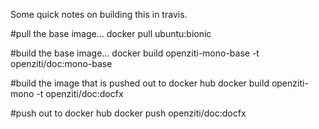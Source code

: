 Some quick notes on building this in travis.

#pull the base image...
docker pull ubuntu:bionic

#build the base image...
docker build openziti-mono-base -t openziti/doc:mono-base

#build the image that is pushed out to docker hub
docker build openziti-mono -t openziti/doc:docfx

#push out to docker hub
docker push openziti/doc:docfx

